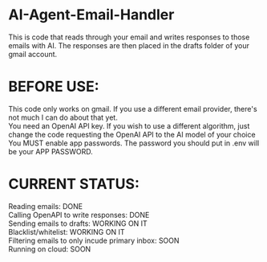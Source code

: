 # AI-Agent-Email-Handler

This is code that reads through your email and writes responses to those emails with AI. The responses are then placed in the drafts folder of your gmail account.

# BEFORE USE:
This code only works on gmail. If you use a different email provider, there's not much I can do about that yet.\
You need an OpenAI API key. If you wish to use a different algorithm, just change the code requesting the OpenAI API to the AI model of your choice\
You MUST enable app passwords. The password you should put in .env will be your APP PASSWORD.

# CURRENT STATUS:

Reading emails: DONE\
Calling OpenAPI to write responses: DONE\
Sending emails to drafts: WORKING ON IT\
Blacklist/whitelist: WORKING ON IT\
Filtering emails to only incude primary inbox: SOON\
Running on cloud: SOON

